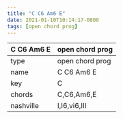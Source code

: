 ```yaml
---
title: "C C6 Am6 E"
date: 2021-01-10T10:14:17-0800
tags: [open chord prog]
---
```


|C C6 Am6 E|open chord prog|
|---|---|
|type|open chord prog|
|name|C C6 Am6 E|
|key|C|
|chords|C,C6,Am6,E|
|nashville|I,I6,vi6,III|
